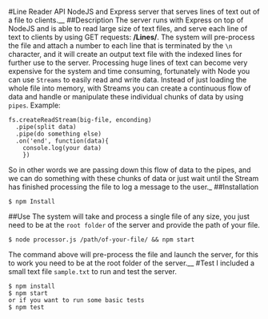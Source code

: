 #Line Reader API
NodeJS and Express server that serves lines of text out of a file to clients.__
##Description
The server runs with Express on top of NodeJS and is able to read large size of text files, and serve each line of text to clients by using GET requests: **/Lines/<line number>**. The system will pre-process the file and attach a number to each line that is terminated by the `\n` character, and it will create an output text file with the indexed lines for further use to the server.
Processing huge lines of text can become very expensive for the system and time consuming, fortunately with Node you can use `Streams` to easily read and write data. Instead of just loading the whole file into memory, with Streams you can create a continuous flow of data and handle or manipulate these individual chunks of data by using `pipes`.
Example:
```
fs.createReadStream(big-file, enconding)
  .pipe(split data)
  .pipe(do something else)
  .on('end', function(data){
    console.log(your data)
    })
```
So in other words we are passing down this flow of data to the pipes, and we can do something with these chunks of data or just wait until the Stream has finished processing the file to log a message to the user._
##Installation
```
$ npm Install

```
##Use
The system will take and process a single file of any size, you just need to be at the `root folder` of the server and provide the path of your file.
```
$ node processor.js /path/of-your-file/ && npm start
```
The command above will pre-process the file and launch the server, for this to work you need to be at the root folder of the server.__
#Test
I included a small text file `sample.txt` to run and test the server.
```
$ npm install
$ npm start
or if you want to run some basic tests
$ npm test
```

